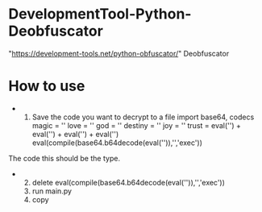 # DevelopmentTool-Python-Deobfuscator
"https://development-tools.net/python-obfuscator/" Deobfuscator

# How to use
- 1. Save the code you want to decrypt to a file
import base64, codecs
magic = ''
love = ''
god = ''
destiny = ''
joy = ''
trust = eval('') + eval('') + eval('') + eval('')
eval(compile(base64.b64decode(eval('')),'<string>','exec'))
  
The code this should be the type.
- 2. delete eval(compile(base64.b64decode(eval('')),'<string>','exec'))
  3. run main.py
  4. copy
